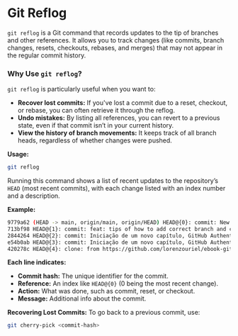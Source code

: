 # Git Reflog
`git reflog` is a Git command that records updates to the tip of branches and other references. It allows you to track changes (like commits, branch changes, resets, checkouts, rebases, and merges) that may not appear in the regular commit history.

### Why Use `git reflog`?
`git reflog` is particularly useful when you want to:
- **Recover lost commits:** If you've lost a commit due to a reset, checkout, or rebase, you can often retrieve it through the reflog.
- **Undo mistakes:** By listing all references, you can revert to a previous state, even if that commit isn’t in your current history.
- **View the history of branch movements:** It keeps track of all branch heads, regardless of whether changes were pushed.

**Usage:**
```bash
git reflog
```

Running this command shows a list of recent updates to the repository’s `HEAD` (most recent commits), with each change listed with an index number and a description.

**Example:**
```bash
9779a62 (HEAD -> main, origin/main, origin/HEAD) HEAD@{0}: commit: New topics added: 11: Git Restore and Git Switch and 12: Git Amend
713bf98 HEAD@{1}: commit: feat: tips of how to add correct branch and commits names added
2844264 HEAD@{2}: commit: Iniciação de um novo capítulo, GitHub Authentications
e54b0ab HEAD@{3}: commit: Iniciação de um novo capítulo, GitHub Authentications
420278c HEAD@{4}: clone: from https://github.com/lorenzouriel/ebook-git-github.git
```

**Each line indicates:**
- **Commit hash:** The unique identifier for the commit.
- **Reference:** An index like `HEAD@{0}` (0 being the most recent change).
- **Action:** What was done, such as commit, reset, or checkout.
- **Message:** Additional info about the commit.

**Recovering Lost Commits:**
To go back to a previous commit, use:
```bash
git cherry-pick <commit-hash>
```